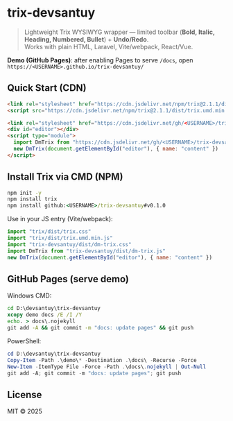 # trix-devsantuy

> Lightweight Trix WYSIWYG wrapper — limited toolbar (**Bold, Italic, Heading, Numbered, Bullet**) + **Undo/Redo**.  
> Works with plain HTML, Laravel, Vite/webpack, React/Vue.

**Demo (GitHub Pages)**: after enabling Pages to serve `/docs`, open `https://<USERNAME>.github.io/trix-devsantuy/`

## Quick Start (CDN)
```html
<link rel="stylesheet" href="https://cdn.jsdelivr.net/npm/trix@2.1.1/dist/trix.css">
<script src="https://cdn.jsdelivr.net/npm/trix@2.1.1/dist/trix.umd.min.js"></script>

<link rel="stylesheet" href="https://cdn.jsdelivr.net/gh/<USERNAME>/trix-devsantuy@v0.1.0/dist/dm-trix.css">
<div id="editor"></div>
<script type="module">
  import DmTrix from "https://cdn.jsdelivr.net/gh/<USERNAME>/trix-devsantuy@v0.1.0/dist/dm-trix.js"
  new DmTrix(document.getElementById("editor"), { name: "content" })
</script>
```

## Install Trix via CMD (NPM)
```bat
npm init -y
npm install trix
npm install github:<USERNAME>/trix-devsantuy#v0.1.0
```
Use in your JS entry (Vite/webpack):
```js
import "trix/dist/trix.css"
import "trix/dist/trix.umd.min.js"
import "trix-devsantuy/dist/dm-trix.css"
import DmTrix from "trix-devsantuy/dist/dm-trix.js"
new DmTrix(document.getElementById("editor"), { name: "content" })
```

## GitHub Pages (serve demo)
Windows CMD:
```bat
cd D:\devsantuy\trix-devsantuy
xcopy demo docs /E /I /Y
echo. > docs\.nojekyll
git add -A && git commit -m "docs: update pages" && git push
```
PowerShell:
```powershell
cd D:\devsantuy\trix-devsantuy
Copy-Item -Path .\demo\* -Destination .\docs\ -Recurse -Force
New-Item -ItemType File -Force -Path .\docs\.nojekyll | Out-Null
git add -A; git commit -m "docs: update pages"; git push
```

## License
MIT © 2025
